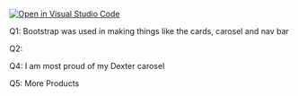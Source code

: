 [![Open in Visual Studio Code](https://classroom.github.com/assets/open-in-vscode-2e0aaae1b6195c2367325f4f02e2d04e9abb55f0b24a779b69b11b9e10269abc.svg)](https://classroom.github.com/online_ide?assignment_repo_id=17629526&assignment_repo_type=AssignmentRepo)

Q1: Bootstrap was used in making things like the cards, carosel and nav bar 

Q2: 

Q4: I am most proud of my Dexter carosel 

Q5: More Products
